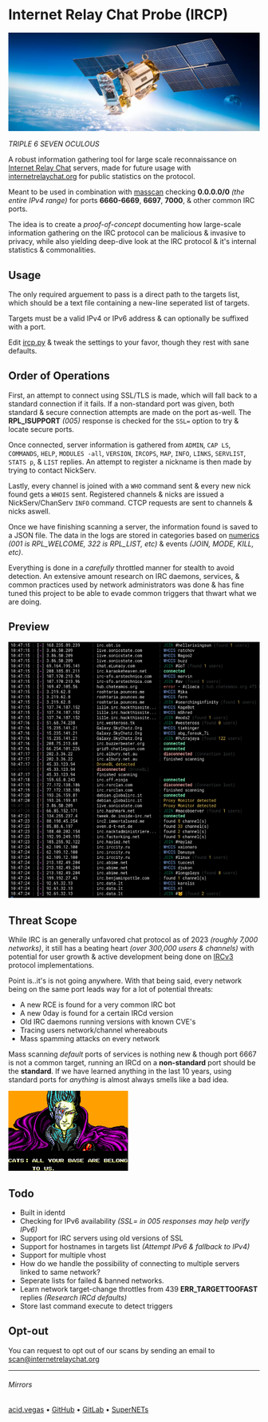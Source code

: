 # Internet Relay Chat Probe (IRCP)

![](.screens/ircp.png)

*TRIPLE 6 SEVEN OCULOUS*

A robust information gathering tool for large scale reconnaissance on [Internet Relay Chat](https://en.wikipedia.org/wiki/Internet_Relay_Chat) servers, made for future usage with [internetrelaychat.org](https://internetrelaychat.org) for public statistics on the protocol.

Meant to be used in combination with [masscan](https://github.com/robertdavidgraham/masscan) checking **0.0.0.0/0** *(the entire IPv4 range)* for ports **6660-6669**, **6697**, **7000**, & other common IRC ports.

The idea is to create a *proof-of-concept* documenting how large-scale information gathering on the IRC protocol can be malicious & invasive to privacy, while also yielding deep-dive look at the IRC protocol & it's internal statistics & commonalities.

## Usage
The only required arguement to pass is a direct path to the targets list, which should be a text file containing a new-line seperated list of targets.

Targets must be a valid IPv4 or IPv6 address & can optionally be suffixed with a port.

Edit [ircp.py](https://github.com/internet-relay-chat/IRCP/blob/master/ircp.py) & tweak the settings to your favor, though they rest with sane defaults.

## Order of Operations
First, an attempt to connect using SSL/TLS is made, which will fall back to a standard connection if it fails. If a non-standard port was given, both standard & secure connection attempts are made on the port as-well. The **RPL_ISUPPORT** *(005)* response is checked for the `SSL=` option to try & locate secure ports.

Once connected, server information is gathered from `ADMIN`, `CAP LS`, `COMMANDS`, `HELP`, `MODULES -all`, `VERSION`, `IRCOPS`, `MAP`, `INFO`, `LINKS`, `SERVLIST`, `STATS p`, & `LIST` replies. An attempt to register a nickname is then made by trying to contact NickServ.

Lastly, every channel is joined with a `WHO` command sent & every new nick found gets a `WHOIS` sent. Registered channels & nicks are issued a NickServ/ChanServ `INFO` command. CTCP requests are sent to channels & nicks aswell.

Once we have finishing scanning a server, the information found is saved to a JSON file. The data in the logs are stored in categories based on [numerics](https://raw.githubusercontent.com/internet-relay-chat/random/master/numerics.txt) *(001 is RPL_WELCOME, 322 is RPL_LIST, etc)* & events *(JOIN, MODE, KILL, etc)*.

Everything is done in a *carefully* throttled manner for stealth to avoid detection. An extensive amount research on IRC daemons, services, & common practices used by network administrators was done & has fine tuned this project to be able to evade common triggers that thwart what we are doing.

## Preview
![](.screens/preview.png)

## Threat Scope
While IRC is an generally unfavored chat protocol as of 2023 *(roughly 7,000 networks)*, it still has a beating heart *(over 300,000 users & channels)* with potential for user growth & active development being done on [IRCv3](https://ircv3.net/) protocol implementations.

Point is..it's is not going anywhere. With that being said, every network being on the same port leads way for a lot of potential threats:

* A new RCE is found for a very common IRC bot
* A new 0day is found for a certain IRCd version
* Old IRC daemons running versions with known CVE's
* Tracing users network/channel whereabouts
* Mass spamming attacks on every network

Mass scanning *default* ports of services is nothing new & though port 6667 is not a common target, running an IRCd on a **non-standard** port should be the **standard**. If we have learned anything in the last 10 years, using standard ports for *anything* is almost always smells like a bad idea.

![](.screens/base.png)

## Todo
* Built in identd
* Checking for IPv6 availability *(SSL= in 005 responses may help verify IPv6)*
* Support for IRC servers using old versions of SSL
* Support for hostnames in targets list *(Attempt IPv6 & fallback to IPv4)*
* Support for multiple vhost
* How do we handle the possibility of connecting to multiple servers linked to same network?
* Seperate lists for failed & banned networks.
* Learn network target-change throttles from 439 **ERR_TARGETTOOFAST** replies *(Research IRCd defaults)*
* Store last command execute to detect triggers

## Opt-out
You can request to opt out of our scans by sending an email to [scan@internetrelaychat.org](mailto://scan@internetrelaychat.org)

___

###### Mirrors
[acid.vegas](https://git.acid.vegas/IRCP) • [GitHub](https://github.com/internet-relay-chat/IRCP) • [GitLab](https://gitlab.com/internetrelaychat/IRCP) • [SuperNETs](https://git.supernets.org/internetrelaychat/IRCP)
